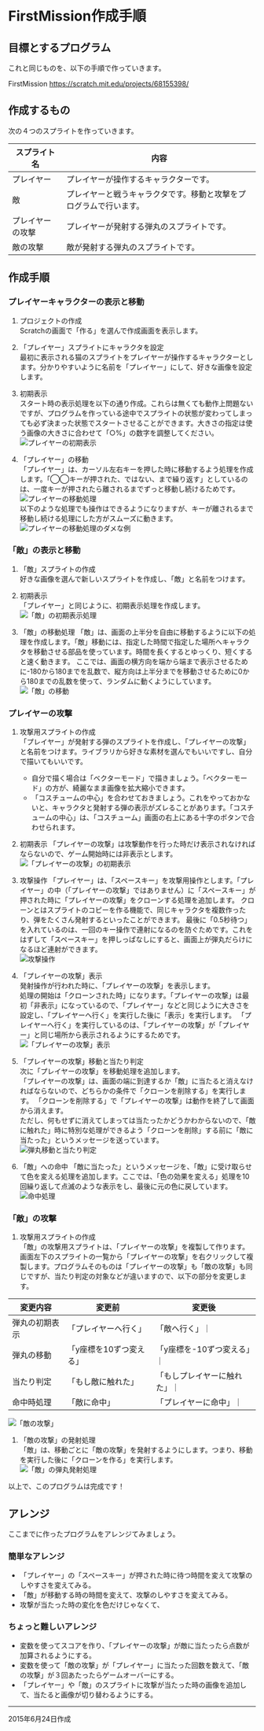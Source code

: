 # FirstMission作成手順

## 目標とするプログラム
これと同じものを、以下の手順で作っていきます。

FirstMission
https://scratch.mit.edu/projects/68155398/

## 作成するもの
次の４つのスプライトを作っていきます。

|スプライト名|内容|
|---|---|
|プレイヤー|プレイヤーが操作するキャラクターです。|
|敵|プレイヤーと戦うキャラクタです。移動と攻撃をプログラムで行います。|
|プレイヤーの攻撃|プレイヤーが発射する弾丸のスプライトです。|
|敵の攻撃|敵が発射する弾丸のスプライトです。|

## 作成手順
### プレイヤーキャラクターの表示と移動

1. プロジェクトの作成  
Scratchの画面で「作る」を選んで作成画面を表示します。

1. 「プレイヤー」スプライトにキャラクタを設定  
最初に表示される猫のスプライトをプレイヤーが操作するキャラクターとします。分かりやすいように名前を「プレイヤー」にして、好きな画像を設定します。

1. 初期表示  
スタート時の表示処理を以下の通り作成。これらは無くても動作上問題ないですが、プログラムを作っている途中でスプライトの状態が変わってしまっても必ず決まった状態でスタートさせることができます。大きさの指定は使う画像の大きさに合わせて「○%」の数字を調整してください。  
![プレイヤーの初期表示](images/player01.png)

1. 「プレイヤー」の移動  
「プレイヤー」は、カーソル左右キーを押した時に移動するよう処理を作成します。「◯◯キーが押された、ではない、まで繰り返す」としているのは、一度キーが押されたら離されるまでずっと移動し続けるためです。  
![プレイヤーの移動処理](images/player02.png)  
以下のような処理でも操作はできるようになりますが、キーが離されるまで移動し続ける処理にした方がスムーズに動きます。  
![プレイヤーの移動処理のダメな例](images/player03.png)

### 「敵」の表示と移動

1. 「敵」スプライトの作成  
好きな画像を選んで新しいスプライトを作成し、「敵」と名前をつけます。

1. 初期表示  
「プレイヤー」と同じように、初期表示処理を作成します。  
![「敵」の初期表示処理](images/enemy01.png)

1. 「敵」の移動処理
「敵」は、画面の上半分を自由に移動するように以下の処理を作成します。「敵」移動には、指定した時間で指定した場所へキャラクタを移動させる部品を使っています。時間を長くするとゆっくり、短くすると速く動きます。
ここでは、画面の横方向を端から端まで表示させるために-180から180までを乱数で、縦方向は上半分までを移動させるために0から180までの乱数を使って、ランダムに動くようにしています。  
![「敵」の移動](images/enemy02.png)

### プレイヤーの攻撃

1. 攻撃用スプライトの作成  
「プレイヤー」が発射する弾のスプライトを作成し、「プレイヤーの攻撃」と名前をつけます。ライブラリから好きな素材を選んでもいいですし、自分で描いてもいいです。
	- 自分で描く場合は「ベクターモード」で描きましょう。「ベクターモード」の方が、綺麗なまま画像を拡大縮小できます。
	- 「コスチュームの中心」を合わせておきましょう。これをやっておかないと、キャラクタと発射する弾の表示がズレることがあります。「コスチュームの中心」は、「コスチューム」画面の右上にある十字のボタンで合わせられます。

1. 初期表示
「プレイヤーの攻撃」は攻撃動作を行った時だけ表示されなければならないので、ゲーム開始時には非表示とします。  
![「プレイヤーの攻撃」の初期表示](images/player-attack01.png)

1. 攻撃操作
「プレイヤー」は、「スペースキー」を攻撃用操作とします。「プレイヤー」の中（「プレイヤーの攻撃」ではありません）に「スペースキー」が押された時に「プレイヤーの攻撃」をクローンする処理を追加します。
クローンとはスプライトのコピーを作る機能で、同じキャラクタを複数作ったり、弾をたくさん発射するといったことができます。
最後に「0.5秒待つ」を入れているのは、一回のキー操作で連射になるのを防ぐためです。これをはずして「スペースキー」を押しっぱなしにすると、画面上が弾丸だらけになるほど連射ができます。  
![攻撃操作](images/player-attack02.png)

1. 「プレイヤーの攻撃」表示  
発射操作が行われた時に、「プレイヤーの攻撃」を表示します。  
処理の開始は「クローンされた時」になります。「プレイヤーの攻撃」は最初「非表示」になっているので、「プレイヤー」などと同じように大きさを設定し、「プレイヤーへ行く」を実行した後に「表示」を実行します。
「プレイヤーへ行く」を実行しているのは、「プレイヤーの攻撃」が「プレイヤー」と同じ場所から表示されるようにするためです。  
![「プレイヤーの攻撃」表示](images/player-attack03.png)  

1. 「プレイヤーの攻撃」移動と当たり判定  
次に「プレイヤーの攻撃」を移動処理を追加します。  
「プレイヤーの攻撃」は、画面の端に到達するか「敵」に当たると消えなければならないので、どちらかの条件で「クローンを削除する」を実行します。
「クローンを削除する」で「プレイヤーの攻撃」は動作を終了して画面から消えます。  
ただし、何もせずに消えてしまっては当たったかどうかわからないので、「敵に触れた」時に特別な処理ができるよう「クローンを削除」する前に「敵に当たった」というメッセージを送っています。  
![弾丸移動と当たり判定](images/player-attack04.png)  

1. 「敵」への命中
「敵に当たった」というメッセージを、「敵」に受け取らせて色を変える処理を追加します。ここでは、「色の効果を変える」処理を10回繰り返して点滅のような表示をし、最後に元の色に戻しています。  
![命中処理](images/player-attack05.png)  

### 「敵」の攻撃

1. 攻撃用スプライトの作成  
「敵」の攻撃用スプライトは、「プレイヤーの攻撃」を複製して作ります。
画面左下のスプライトの一覧から「プレイヤーの攻撃」を右クリックして複製します。プログラムそのものは「プレイヤーの攻撃」も「敵の攻撃」も同じですが、当たり判定の対象などが違いますので、以下の部分を変更します。

|変更内容|変更前|変更後|
|---|---|---|
|弾丸の初期表示|「プレイヤーへ行く」|「敵へ行く」｜
|弾丸の移動|「y座標を10ずつ変える」|「y座標を-10ずつ変える」｜
|当たり判定|「もし敵に触れた」|「もしプレイヤーに触れた」｜
|命中時処理|「敵に命中」|「プレイヤーに命中」｜

![「敵の攻撃」](images/enemy-attack01.png)  
1. 「敵の攻撃」の発射処理  
「敵」は、移動ごとに「敵の攻撃」を発射するようにします。つまり、移動を実行した後に「クローンを作る」を実行します。  
![「敵」の弾丸発射処理](images/enemy-attack02.png)

以上で、このプログラムは完成です！

## アレンジ
ここまでに作ったプログラムをアレンジてみましょう。

### 簡単なアレンジ
- 「プレイヤー」の「スペースキー」が押された時に待つ時間を変えて攻撃のしやすさを変えてみる。
- 「敵」が移動する時の時間を変えて、攻撃のしやすさを変えてみる。
- 攻撃が当たった時の変化を色だけじゃなくて、

### ちょっと難しいアレンジ
- 変数を使ってスコアを作り、「プレイヤーの攻撃」が敵に当たったら点数が加算されるようにする。
- 変数を使って「敵の攻撃」が「プレイヤー」に当たった回数を数えて、「敵の攻撃」が３回あたったらゲームオーバーにする。
- 「プレイヤー」や「敵」のスプライトに攻撃が当たった時の画像を追加して、当たると画像が切り替わるようにする。

***
2015年6月24日作成



